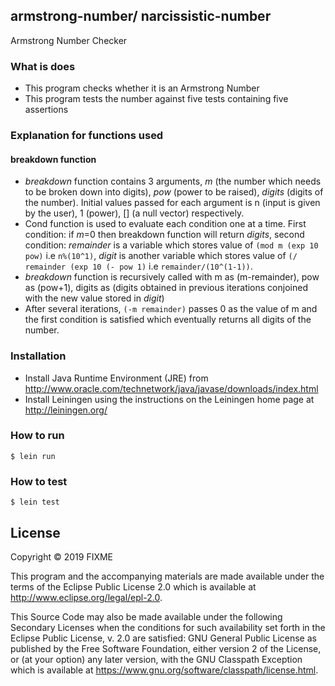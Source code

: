 ## armstrong-number/ narcissistic-number
Armstrong Number Checker

### What is does
* This program checks whether it is an Armstrong Number
* This program tests the number against five tests containing five assertions 
### Explanation for functions used
#### breakdown function
* *breakdown* function contains 3 arguments, *m* (the number which needs to be broken down into digits), *pow* (power to be raised), *digits* (digits of the number). Initial values passed for each argument is n (input is given by the user), 1 (power), [] (a null vector) respectively.
* Cond function is used to evaluate each condition one at a time. First condition: if *m*=0 then breakdown function will return *digits*, second condition: *remainder* is a variable which stores value of `(mod m (exp 10 pow)` i.e `n%(10^1)`, *digit* is another variable which stores value of `(/ remainder (exp 10 (- pow 1)` i.e `remainder/(10^(1-1))`.
* *breakdown* function is recursively called with m as (m-remainder), pow as (pow+1), digits as (digits obtained in previous iterations conjoined with the new value stored in *digit*)
* After several iterations, `(-m remainder)` passes 0 as the value of m and the first condition is satisfied which eventually returns all digits of the number.
### Installation
* Install Java Runtime Environment (JRE) from http://www.oracle.com/technetwork/java/javase/downloads/index.html
* Install Leiningen using the instructions on the Leiningen home page at http://leiningen.org/ 
   
### How to run
    $ lein run
 
### How to test
    $ lein test
    
## License

Copyright © 2019 FIXME

This program and the accompanying materials are made available under the
terms of the Eclipse Public License 2.0 which is available at
http://www.eclipse.org/legal/epl-2.0.

This Source Code may also be made available under the following Secondary
Licenses when the conditions for such availability set forth in the Eclipse
Public License, v. 2.0 are satisfied: GNU General Public License as published by
the Free Software Foundation, either version 2 of the License, or (at your
option) any later version, with the GNU Classpath Exception which is available
at https://www.gnu.org/software/classpath/license.html.
